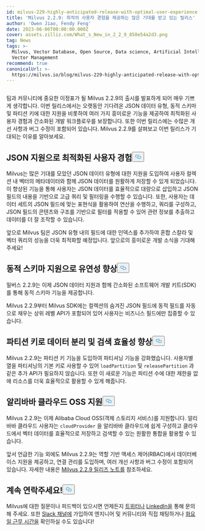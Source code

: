 ```yaml
---
id: milvus-229-highly-anticipated-release-with-optimal-user-experience.md
title: 'Milvus 2.2.9: 최적의 사용자 경험을 제공하는 많은 기대를 받고 있는 릴리스'
author: 'Owen Jiao, Fendy Feng'
date: 2023-06-06T00:00:00.000Z
cover: assets.zilliz.com/What_s_New_in_2_2_9_858e54a2d3.png
tag: News
tags: >-
  Milvus, Vector Database, Open Source, Data science, Artificial Intelligence,
  Vector Management
recommend: true
canonicalUrl: >-
  https://milvus.io/blog/milvus-229-highly-anticipated-release-with-optimal-user-experience.md
---
```

<p>
  <span class="img-wrapper">
    <img translate="no" src="https://assets.zilliz.com/What_s_New_in_2_2_9_858e54a2d3.png" alt="" class="doc-image" id="" />
    <span></span>
  </span>
</p>
<p>팀과 커뮤니티에 중요한 이정표가 될 Milvus 2.2.9의 출시를 발표하게 되어 매우 기쁘게 생각합니다. 이번 릴리스에서는 오랫동안 기다려온 JSON 데이터 유형, 동적 스키마 및 파티션 키에 대한 지원을 비롯하여 여러 가지 흥미로운 기능을 제공하여 최적화된 사용자 경험과 간소화된 개발 워크플로우를 보장합니다. 또한 이번 릴리스에는 수많은 개선 사항과 버그 수정이 포함되어 있습니다. Milvus 2.2.9를 살펴보고 이번 릴리스가 기대되는 이유를 알아보세요.</p>
<h2 id="Optimized-user-experience-with-JSON-support" class="common-anchor-header">JSON 지원으로 최적화된 사용자 경험<button data-href="#Optimized-user-experience-with-JSON-support" class="anchor-icon" translate="no">
      <svg translate="no"
        aria-hidden="true"
        focusable="false"
        height="20"
        version="1.1"
        viewBox="0 0 16 16"
        width="16"
      >
        <path
          fill="#0092E4"
          fill-rule="evenodd"
          d="M4 9h1v1H4c-1.5 0-3-1.69-3-3.5S2.55 3 4 3h4c1.45 0 3 1.69 3 3.5 0 1.41-.91 2.72-2 3.25V8.59c.58-.45 1-1.27 1-2.09C10 5.22 8.98 4 8 4H4c-.98 0-2 1.22-2 2.5S3 9 4 9zm9-3h-1v1h1c1 0 2 1.22 2 2.5S13.98 12 13 12H9c-.98 0-2-1.22-2-2.5 0-.83.42-1.64 1-2.09V6.25c-1.09.53-2 1.84-2 3.25C6 11.31 7.55 13 9 13h4c1.45 0 3-1.69 3-3.5S14.5 6 13 6z"
        ></path>
      </svg>
    </button></h2><p>Milvus는 많은 기대를 모았던 JSON 데이터 유형에 대한 지원을 도입하여 사용자 컬렉션 내 벡터의 메타데이터와 함께 JSON 데이터를 원활하게 저장할 수 있게 되었습니다. 이 향상된 기능을 통해 사용자는 JSON 데이터를 효율적으로 대량으로 삽입하고 JSON 필드의 내용을 기반으로 고급 쿼리 및 필터링을 수행할 수 있습니다. 또한, 사용자는 데이터 세트의 JSON 필드에 맞는 표현식을 활용하여 연산을 수행하고, 쿼리를 구성하고, JSON 필드의 콘텐츠와 구조를 기반으로 필터를 적용할 수 있어 관련 정보를 추출하고 데이터를 더 잘 조작할 수 있습니다.</p>
<p>앞으로 Milvus 팀은 JSON 유형 내의 필드에 대한 인덱스를 추가하여 혼합 스칼라 및 벡터 쿼리의 성능을 더욱 최적화할 예정입니다. 앞으로의 흥미로운 개발 소식을 기대해 주세요!</p>
<h2 id="Added-flexibility-with-support-for-dynamic-schema" class="common-anchor-header">동적 스키마 지원으로 유연성 향상<button data-href="#Added-flexibility-with-support-for-dynamic-schema" class="anchor-icon" translate="no">
      <svg translate="no"
        aria-hidden="true"
        focusable="false"
        height="20"
        version="1.1"
        viewBox="0 0 16 16"
        width="16"
      >
        <path
          fill="#0092E4"
          fill-rule="evenodd"
          d="M4 9h1v1H4c-1.5 0-3-1.69-3-3.5S2.55 3 4 3h4c1.45 0 3 1.69 3 3.5 0 1.41-.91 2.72-2 3.25V8.59c.58-.45 1-1.27 1-2.09C10 5.22 8.98 4 8 4H4c-.98 0-2 1.22-2 2.5S3 9 4 9zm9-3h-1v1h1c1 0 2 1.22 2 2.5S13.98 12 13 12H9c-.98 0-2-1.22-2-2.5 0-.83.42-1.64 1-2.09V6.25c-1.09.53-2 1.84-2 3.25C6 11.31 7.55 13 9 13h4c1.45 0 3-1.69 3-3.5S14.5 6 13 6z"
        ></path>
      </svg>
    </button></h2><p>밀버스 2.2.9는 이제 JSON 데이터 지원과 함께 간소화된 소프트웨어 개발 키트(SDK)를 통해 동적 스키마 기능을 제공합니다.</p>
<p>Milvus 2.2.9부터 Milvus SDK에는 컬렉션의 숨겨진 JSON 필드에 동적 필드를 자동으로 채우는 상위 레벨 API가 포함되어 있어 사용자는 비즈니스 필드에만 집중할 수 있습니다.</p>
<h2 id="Better-data-separation-and-enhanced-search-efficiency-with-Partition-Key" class="common-anchor-header">파티션 키로 데이터 분리 및 검색 효율성 향상<button data-href="#Better-data-separation-and-enhanced-search-efficiency-with-Partition-Key" class="anchor-icon" translate="no">
      <svg translate="no"
        aria-hidden="true"
        focusable="false"
        height="20"
        version="1.1"
        viewBox="0 0 16 16"
        width="16"
      >
        <path
          fill="#0092E4"
          fill-rule="evenodd"
          d="M4 9h1v1H4c-1.5 0-3-1.69-3-3.5S2.55 3 4 3h4c1.45 0 3 1.69 3 3.5 0 1.41-.91 2.72-2 3.25V8.59c.58-.45 1-1.27 1-2.09C10 5.22 8.98 4 8 4H4c-.98 0-2 1.22-2 2.5S3 9 4 9zm9-3h-1v1h1c1 0 2 1.22 2 2.5S13.98 12 13 12H9c-.98 0-2-1.22-2-2.5 0-.83.42-1.64 1-2.09V6.25c-1.09.53-2 1.84-2 3.25C6 11.31 7.55 13 9 13h4c1.45 0 3-1.69 3-3.5S14.5 6 13 6z"
        ></path>
      </svg>
    </button></h2><p>Milvus 2.2.9는 파티션 키 기능을 도입하여 파티셔닝 기능을 강화했습니다. 사용자별 열을 파티셔닝의 기본 키로 사용할 수 있어 <code translate="no">loadPartition</code> 및 <code translate="no">releasePartition</code> 과 같은 추가 API가 필요하지 않습니다. 또한 이 새로운 기능은 파티션 수에 대한 제한을 없애 리소스를 더욱 효율적으로 활용할 수 있게 해줍니다.</p>
<h2 id="Support-for-Alibaba-Cloud-OSS" class="common-anchor-header">알리바바 클라우드 OSS 지원<button data-href="#Support-for-Alibaba-Cloud-OSS" class="anchor-icon" translate="no">
      <svg translate="no"
        aria-hidden="true"
        focusable="false"
        height="20"
        version="1.1"
        viewBox="0 0 16 16"
        width="16"
      >
        <path
          fill="#0092E4"
          fill-rule="evenodd"
          d="M4 9h1v1H4c-1.5 0-3-1.69-3-3.5S2.55 3 4 3h4c1.45 0 3 1.69 3 3.5 0 1.41-.91 2.72-2 3.25V8.59c.58-.45 1-1.27 1-2.09C10 5.22 8.98 4 8 4H4c-.98 0-2 1.22-2 2.5S3 9 4 9zm9-3h-1v1h1c1 0 2 1.22 2 2.5S13.98 12 13 12H9c-.98 0-2-1.22-2-2.5 0-.83.42-1.64 1-2.09V6.25c-1.09.53-2 1.84-2 3.25C6 11.31 7.55 13 9 13h4c1.45 0 3-1.69 3-3.5S14.5 6 13 6z"
        ></path>
      </svg>
    </button></h2><p>Milvus 2.2.9는 이제 Alibaba Cloud OSS(객체 스토리지 서비스)를 지원합니다. 알리바바 클라우드 사용자는 <code translate="no">cloudProvider</code> 을 알리바바 클라우드에 쉽게 구성하고 클라우드에서 벡터 데이터를 효율적으로 저장하고 검색할 수 있는 원활한 통합을 활용할 수 있습니다.</p>
<p>앞서 언급한 기능 외에도 Milvus 2.2.9는 역할 기반 액세스 제어(RBAC)에서 데이터베이스 지원을 제공하고, 연결 관리를 도입하며, 여러 개선 사항과 버그 수정이 포함되어 있습니다. 자세한 내용은 <a href="https://milvus.io/docs/release_notes.md">Milvus 2.2.9 릴리즈 노트를</a> 참조하세요.</p>
<h2 id="Let’s-keep-in-touch" class="common-anchor-header">계속 연락주세요!<button data-href="#Let’s-keep-in-touch" class="anchor-icon" translate="no">
      <svg translate="no"
        aria-hidden="true"
        focusable="false"
        height="20"
        version="1.1"
        viewBox="0 0 16 16"
        width="16"
      >
        <path
          fill="#0092E4"
          fill-rule="evenodd"
          d="M4 9h1v1H4c-1.5 0-3-1.69-3-3.5S2.55 3 4 3h4c1.45 0 3 1.69 3 3.5 0 1.41-.91 2.72-2 3.25V8.59c.58-.45 1-1.27 1-2.09C10 5.22 8.98 4 8 4H4c-.98 0-2 1.22-2 2.5S3 9 4 9zm9-3h-1v1h1c1 0 2 1.22 2 2.5S13.98 12 13 12H9c-.98 0-2-1.22-2-2.5 0-.83.42-1.64 1-2.09V6.25c-1.09.53-2 1.84-2 3.25C6 11.31 7.55 13 9 13h4c1.45 0 3-1.69 3-3.5S14.5 6 13 6z"
        ></path>
      </svg>
    </button></h2><p>Milvus에 대한 질문이나 피드백이 있으시면 언제든지 <a href="https://twitter.com/milvusio">트위터나</a> <a href="https://www.linkedin.com/company/the-milvus-project">LinkedIn을</a> 통해 문의해 주세요. 또한 <a href="https://milvus.io/slack/">Slack 채널에</a> 가입하여 엔지니어 및 커뮤니티와 직접 채팅하거나 <a href="https://us02web.zoom.us/meeting/register/tZ0pcO6vrzsuEtVAuGTpNdb6lGnsPBzGfQ1T#/registration">화요일 근무 시간을</a> 확인하실 수도 있습니다!</p>
